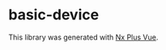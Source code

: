 # basic-device

This library was generated with [Nx Plus Vue](https://github.com/ZachJW34/nx-plus/tree/master/libs/vue).
